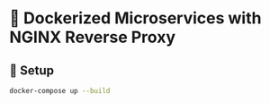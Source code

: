 # 🐳 Dockerized Microservices with NGINX Reverse Proxy

## 🔧 Setup

```bash
docker-compose up --build
